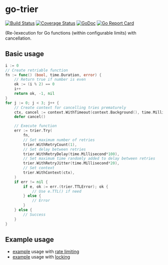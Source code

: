 # go-trier

[![Build Status](https://travis-ci.com/da440dil/go-trier.svg?branch=master)](https://travis-ci.com/da440dil/go-trier)
[![Coverage Status](https://coveralls.io/repos/github/da440dil/go-trier/badge.svg?branch=master)](https://coveralls.io/github/da440dil/go-trier?branch=master)
[![GoDoc](https://godoc.org/github.com/da440dil/go-trier?status.svg)](https://godoc.org/github.com/da440dil/go-trier)
[![Go Report Card](https://goreportcard.com/badge/github.com/da440dil/go-trier)](https://goreportcard.com/report/github.com/da440dil/go-trier)

(Re-)execution for Go functions (within configurable limits) with cancellation.

## Basic usage

```go
i := 0
// Create retriable function
fn := func() (bool, time.Duration, error) {
	// Return true if number is even
	ok := (i % 2) == 0
	i++
	return ok, -1, nil
}
for j := 0; j < 3; j++ {
	// Create context for cancelling tries prematurely
	ctx, cancel := context.WithTimeout(context.Background(), time.Millisecond*200)
	defer cancel()

	// Execute function
	err := trier.Try(
		fn,
		// Set maximum number of retries
		trier.WithRetryCount(1),
		// Set delay between retries
		trier.WithRetryDelay(time.Millisecond*100),
		// Set maximum time randomly added to delay between retries
		trier.WithRetryJitter(time.Millisecond*20),
		// Set context
		trier.WithContext(ctx),
	)
	if err != nil {
		if e, ok := err.(trier.TTLError); ok {
			// Use e.TTL() if need
		} else {
			// Error
		}
	} else {
		// Success
	}
}
```

## Example usage

- [example](https://github.com/da440dil/go-counter/blob/master/examples/counter-with-retry/main.go) usage with [rate limiting](https://github.com/da440dil/go-counter)
- [example](https://github.com/da440dil/go-locker/blob/master/examples/locker-with-retry/main.go) usage with [locking](https://github.com/da440dil/go-locker)